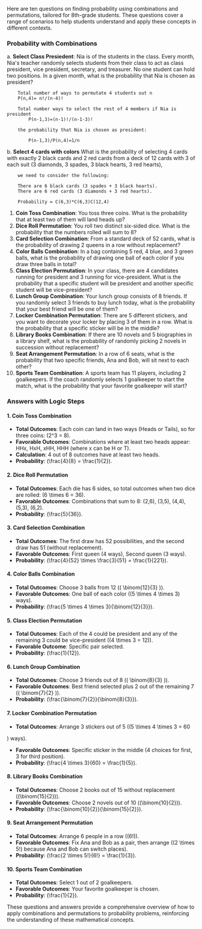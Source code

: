 Here are ten questions on finding probability using combinations and permutations, tailored for 8th-grade students. These questions cover a range of scenarios to help students understand and apply these concepts in different contexts.

### Probability with Combinations

a. **Select Class Presiedent**:
    Nia is of the students in the class. Every month, Nia's teacher randomly selects students from their class to act as class president, vice president, secretary, and treasurer. No one student can hold two positions.  In a given month, what is the probability that Nia is chosen as president?

        Total number of ways to permutate 4 students out n
        P(n,4)= n!/(n-4)!

        Total number ways to select the rest of 4 members if Nia is president
            P(n-1,3)=(n-1)!/(n-1-3)!

        the probability that Nia is chosen as president:

            P(n-1,3)/P(n,4)=1/n

b. **Select 4 cards with colors**
    What is the probability of selecting 4 cards with exactly 2 black cards and 2 red cards from a deck of 12 cards with 3 of each suit (3 diamonds, 3 spades, 3 black hearts, 3 red hearts), 

        we need to consider the following:
        
        There are 6 black cards (3 spades + 3 black hearts).
        There are 6 red cards (3 diamonds + 3 red hearts).
            
        Probability = C(6,3)*C(6,3)C(12,4) 


1. **Coin Toss Combination**: You toss three coins. What is the probability that at least two of them will land heads up?
2. **Dice Roll Permutation**: You roll two distinct six-sided dice. What is the probability that the numbers rolled will sum to 8?
3. **Card Selection Combination**: From a standard deck of 52 cards, what is the probability of drawing 2 queens in a row without replacement?
4. **Color Balls Combination**: In a bag containing 5 red, 4 blue, and 3 green balls, what is the probability of drawing one ball of each color if you draw three balls in total?
5. **Class Election Permutation**: In your class, there are 4 candidates running for president and 3 running for vice-president. What is the probability that a specific student will be president and another specific student will be vice-president?
6. **Lunch Group Combination**: Your lunch group consists of 8 friends. If you randomly select 3 friends to buy lunch today, what is the probability that your best friend will be one of them?
7. **Locker Combination Permutation**: There are 5 different stickers, and you want to decorate your locker by placing 3 of them in a row. What is the probability that a specific sticker will be in the middle?
8. **Library Books Combination**: If there are 10 novels and 5 biographies in a library shelf, what is the probability of randomly picking 2 novels in succession without replacement?
9. **Seat Arrangement Permutation**: In a row of 6 seats, what is the probability that two specific friends, Ana and Bob, will sit next to each other?
10. **Sports Team Combination**: A sports team has 11 players, including 2 goalkeepers. If the coach randomly selects 1 goalkeeper to start the match, what is the probability that your favorite goalkeeper will start?



### Answers with Logic Steps

#### 1. Coin Toss Combination
- **Total Outcomes**: Each coin can land in two ways (Heads or Tails), so for three coins: \(2^3 = 8\).
- **Favorable Outcomes**: Combinations where at least two heads appear: HHx, HxH, xHH, HHH (where x can be H or T).
- **Calculation**: 4 out of 8 outcomes have at least two heads.
- **Probability**: \(\frac{4}{8} = \frac{1}{2}\).

#### 2. Dice Roll Permutation
- **Total Outcomes**: Each die has 6 sides, so total outcomes when two dice are rolled: \(6 \times 6 = 36\).
- **Favorable Outcomes**: Combinations that sum to 8: (2,6), (3,5), (4,4), (5,3), (6,2).
- **Probability**: \(\frac{5}{36}\).

#### 3. Card Selection Combination
- **Total Outcomes**: The first draw has 52 possibilities, and the second draw has 51 (without replacement).
- **Favorable Outcomes**: First queen (4 ways), Second queen (3 ways).
- **Probability**: \(\frac{4}{52} \times \frac{3}{51} = \frac{1}{221}\).

#### 4. Color Balls Combination
- **Total Outcomes**: Choose 3 balls from 12 (\( \binom{12}{3} \)).
- **Favorable Outcomes**: One ball of each color (\(5 \times 4 \times 3\) ways).
- **Probability**: \(\frac{5 \times 4 \times 3}{\binom{12}{3}}\).

#### 5. Class Election Permutation
- **Total Outcomes**: Each of the 4 could be president and any of the remaining 3 could be vice-president (\(4 \times 3 = 12\)).
- **Favorable Outcome**: Specific pair selected.
- **Probability**: \(\frac{1}{12}\).

#### 6. Lunch Group Combination
- **Total Outcomes**: Choose 3 friends out of 8 (\( \binom{8}{3} \)).
- **Favorable Outcomes**: Best friend selected plus 2 out of the remaining 7 (\( \binom{7}{2} \)).
- **Probability**: \(\frac{\binom{7}{2}}{\binom{8}{3}}\).

#### 7. Locker Combination Permutation
- **Total Outcomes**: Arrange 3 stickers out of 5 (\(5 \times 4 \times 3 = 60

\) ways).
- **Favorable Outcomes**: Specific sticker in the middle (4 choices for first, 3 for third position).
- **Probability**: \(\frac{4 \times 3}{60} = \frac{1}{5}\).

#### 8. Library Books Combination
- **Total Outcomes**: Choose 2 books out of 15 without replacement (\(\binom{15}{2}\)).
- **Favorable Outcomes**: Choose 2 novels out of 10 (\(\binom{10}{2}\)).
- **Probability**: \(\frac{\binom{10}{2}}{\binom{15}{2}}\).

#### 9. Seat Arrangement Permutation
- **Total Outcomes**: Arrange 6 people in a row (\(6!\)).
- **Favorable Outcomes**: Fix Ana and Bob as a pair, then arrange (\(2 \times 5!\) because Ana and Bob can switch places).
- **Probability**: \(\frac{2 \times 5!}{6!} = \frac{1}{3}\).

#### 10. Sports Team Combination
- **Total Outcomes**: Select 1 out of 2 goalkeepers.
- **Favorable Outcomes**: Your favorite goalkeeper is chosen.
- **Probability**: \(\frac{1}{2}\).

These questions and answers provide a comprehensive overview of how to apply combinations and permutations to probability problems, reinforcing the understanding of these mathematical concepts.